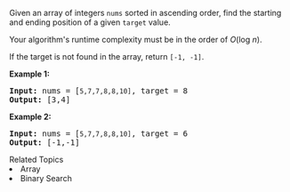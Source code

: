 <p>Given an array of integers <code>nums</code> sorted in ascending order, find the starting and ending position of a given <code>target</code> value.</p>

<p>Your algorithm&#39;s runtime complexity must be in the order of <em>O</em>(log <em>n</em>).</p>

<p>If the target is not found in the array, return <code>[-1, -1]</code>.</p>

<p><strong>Example 1:</strong></p>

<pre>
<strong>Input:</strong> nums = [<code>5,7,7,8,8,10]</code>, target = 8
<strong>Output:</strong> [3,4]</pre>

<p><strong>Example 2:</strong></p>

<pre>
<strong>Input:</strong> nums = [<code>5,7,7,8,8,10]</code>, target = 6
<strong>Output:</strong> [-1,-1]</pre>
<div><div>Related Topics</div><div><li>Array</li><li>Binary Search</li></div></div>